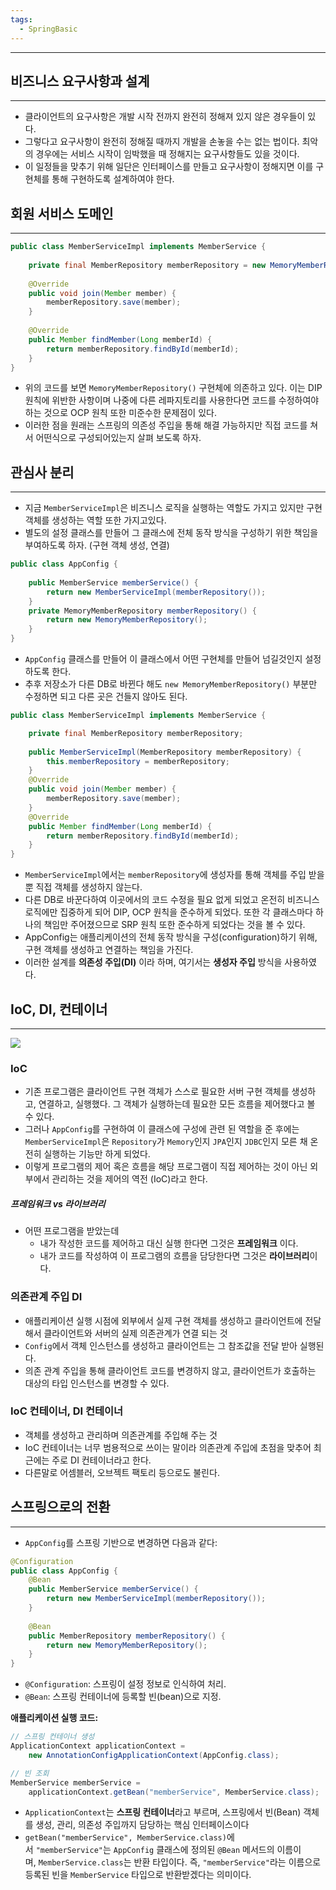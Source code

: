 ```yaml
---
tags:
  - SpringBasic
---
```

---

## 비즈니스 요구사항과 설계

---

- 클라이언트의 요구사항은 개발 시작 전까지 완전히 정해져 있지 않은 경우들이 있다. 
- 그렇다고 요구사항이 완전히 정해질 때까지 개발을 손놓을 수는 없는 법이다. 최악의 경우에는 서비스 시작이 임박했을 때 정해지는 요구사항들도 있을 것이다.
- 이 일정들을 맞추기 위해 일단은 인터페이스를 만들고 요구사항이 정해지면 이를 구현체를 통해 구현하도록 설계하여야 한다.

## 회원 서비스 도메인

---

```java
public class MemberServiceImpl implements MemberService {  
  
    private final MemberRepository memberRepository = new MemoryMemberRepository();  
  
    @Override  
    public void join(Member member) {  
        memberRepository.save(member);  
    }  
  
    @Override  
    public Member findMember(Long memberId) {  
        return memberRepository.findById(memberId);  
    }  
}
```

- 위의 코드를 보면 `MemoryMemberRepository()` 구현체에 의존하고 있다. 이는 DIP 원칙에 위반한 사항이며 나중에 다른 레파지토리를 사용한다면 코드를 수정하여야 하는 것으로 OCP 원칙 또한 미준수한 문제점이 있다.
- 이러한 점을 원래는 스프링의 의존성 주입을 통해 해결 가능하지만 직접 코드를 쳐서 어떤식으로 구성되어있는지 살펴 보도록 하자.

## 관심사 분리

---

- 지금 `MemberServiceImpl`은 비즈니스 로직을 실행하는 역할도 가지고 있지만 구현 객체를 생성하는 역할 또한 가지고있다.
- 별도의 설정 클래스를 만들어 그 클래스에 전체 동작 방식을 구성하기 위한 책임을 부여하도록 하자. (구현 객체 생성, 연결)

```java
public class AppConfig {  
  
    public MemberService memberService() {  
        return new MemberServiceImpl(memberRepository());  
    }  
    private MemoryMemberRepository memberRepository() {  
        return new MemoryMemberRepository();  
    }  
}
```

- `AppConfig` 클래스를 만들어 이 클래스에서 어떤 구현체를 만들어 넘길것인지 설정하도록 한다.
- 추후 저장소가 다른 DB로 바뀐다 해도 `new MemoryMemberRepository()` 부분만 수정하면 되고 다른 곳은 건들지 않아도 된다.

```java
public class MemberServiceImpl implements MemberService {  

    private final MemberRepository memberRepository;  
  
    public MemberServiceImpl(MemberRepository memberRepository) {  
        this.memberRepository = memberRepository;  
    }  
    @Override  
    public void join(Member member) {  
        memberRepository.save(member);  
    }  
    @Override  
    public Member findMember(Long memberId) {  
        return memberRepository.findById(memberId);  
    }  
}
```

- `MemberServiceImpl`에서는 `memberRepository`에 생성자를 통해 객체를 주입 받을 뿐 직접 객체를 생성하지 않는다.
- 다른 DB로 바꾼다하여 이곳에서의 코드 수정을 필요 없게 되었고 온전히 비즈니스 로직에만 집중하게 되어 DIP, OCP 원칙을 준수하게 되었다. 또한 각 클래스마다 하나의 책임만 주어졌으므로 SRP 원칙 또한 준수하게 되었다는 것을 볼 수 있다.
- AppConfig는 애플리케이션의 전체 동작 방식을 구성(configuration)하기 위해, 구현 객체를 생성하고 연결하는 책임을 가진다.
- 이러한 설계를 **의존성 주입(DI)** 이라 하며, 여기서는 **생성자 주입** 방식을 사용하였다.

## IoC, DI, 컨테이너

---

![](https://imgur.com/GHQy7nW.png)


### IoC

- 기존 프로그램은 클라이언트 구현 객체가 스스로 필요한 서버 구현 객체를 생성하고, 연결하고, 실행했다. 그 객체가 실행하는데 필요한 모든 흐름을 제어했다고 볼 수 있다.
- 그러나 `AppConfig`를 구현하여 이 클래스에 구성에 관련 된 역할을 준 후에는 `MemberServiceImpl`은 `Repository`가 `Memory`인지 `JPA`인지 `JDBC`인지 모른 채 온전히 실행하는 기능만 하게 되었다.
- 이렇게 프로그램의 제어 혹은 흐름을 해당 프로그램이 직접 제어하는 것이 아닌 외부에서 관리하는 것을 제어의 역전 (IoC)라고 한다.

##### 프레임워크 vs 라이브러리

- 어떤 프로그램을 받았는데
	- 내가 작성한 코드를 제어하고 대신 실행 한다면 그것은 **프레임워크** 이다.
	- 내가 코드를 작성하여 이 프로그램의 흐름을 담당한다면 그것은 **라이브러리**이다.

### 의존관계 주입 DI

- 애플리케이션 실행 시점에 외부에서 실제 구현 객체를 생성하고 클라이언트에 전달해서 클라이언트와 서버의 실제 의존관계가 연결 되는 것
- `Config`에서 객체 인스턴스를 생성하고 클라이언트는 그 참조값을 전달 받아 실행된다.
- 의존 관계 주입을 통해 클라이언트 코드를 변경하지 않고, 클라이언트가 호출하는 대상의 타입 인스턴스를 변경할 수 있다.

### IoC 컨테이너, DI 컨테이너

- 객체를 생성하고 관리하며 의존관계를 주입해 주는 것
- IoC 컨테이너는 너무 범용적으로 쓰이는 말이라 의존관계 주입에 초점을 맞추어 최근에는 주로 DI 컨테이너라고 한다.
- 다른말로 어셈블러, 오브젝트 팩토리 등으로도 불린다.
## 스프링으로의 전환

---

- `AppConfig`를 스프링 기반으로 변경하면 다음과 같다:

```java
@Configuration
public class AppConfig {
    @Bean
    public MemberService memberService() {
        return new MemberServiceImpl(memberRepository());
    }
    
    @Bean
    public MemberRepository memberRepository() {
        return new MemoryMemberRepository();
    }
}
```

- `@Configuration`: 스프링이 설정 정보로 인식하여 처리.
- `@Bean`: 스프링 컨테이너에 등록할 빈(bean)으로 지정.

**애플리케이션 실행 코드:**

```java
// 스프링 컨테이너 생성
ApplicationContext applicationContext = 
    new AnnotationConfigApplicationContext(AppConfig.class);

// 빈 조회
MemberService memberService = 
    applicationContext.getBean("memberService", MemberService.class);
```

- `ApplicationContext`는 **스프링 컨테이너**라고 부르며, 스프링에서 빈(Bean) 객체를 생성, 관리, 의존성 주입까지 담당하는 핵심 인터페이스이다
- `getBean("memberService", MemberService.class)`에서 `"memberService"`는 `AppConfig` 클래스에 정의된 `@Bean` 메서드의 이름이며, `MemberService.class`는 반환 타입이다. 즉, `"memberService"`라는 이름으로 등록된 빈을 `MemberService` 타입으로 반환받겠다는 의미이다.